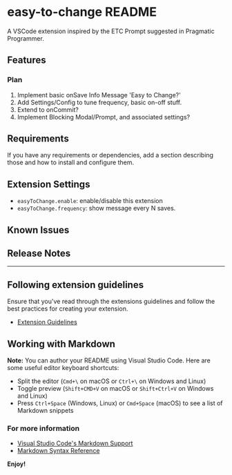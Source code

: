 # easy-to-change README

A VSCode extension inspired by the ETC Prompt suggested in Pragmatic Programmer.

## Features

### Plan

1. Implement basic onSave Info Message 'Easy to Change?'
2. Add Settings/Config to tune frequency, basic on-off stuff.
3. Extend to onCommit?
4. Implement Blocking Modal/Prompt, and associated settings?

## Requirements

If you have any requirements or dependencies, add a section describing those and how to install and configure them.

## Extension Settings

- `easyToChange.enable`: enable/disable this extension
- `easyToChange.frequency`: show message every N saves.

## Known Issues

## Release Notes

---

## Following extension guidelines

Ensure that you've read through the extensions guidelines and follow the best practices for creating your extension.

- [Extension Guidelines](https://code.visualstudio.com/api/references/extension-guidelines)

## Working with Markdown

**Note:** You can author your README using Visual Studio Code. Here are some useful editor keyboard shortcuts:

- Split the editor (`Cmd+\` on macOS or `Ctrl+\` on Windows and Linux)
- Toggle preview (`Shift+CMD+V` on macOS or `Shift+Ctrl+V` on Windows and Linux)
- Press `Ctrl+Space` (Windows, Linux) or `Cmd+Space` (macOS) to see a list of Markdown snippets

### For more information

- [Visual Studio Code's Markdown Support](http://code.visualstudio.com/docs/languages/markdown)
- [Markdown Syntax Reference](https://help.github.com/articles/markdown-basics/)

**Enjoy!**
